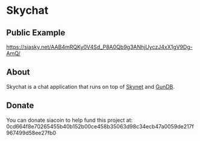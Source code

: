# Skychat

## Public Example

https://siasky.net/AAB4mRQKy0V4Sd_P8A0Qb9g3ANhjUyczJ4xX1gV9Dg-AmQ/

## About

Skychat is a chat application that runs on top of [Skynet](https://github.com/NebulousLabs/skynet-webportal) and [GunDB](https://gun.eco/).

## Donate 
You can donate siacoin to help fund this project at: 0cd664f8e70265455b40b152b00ce458b35063d98c34ecb47a0059de217f967499d58ee27fb0
